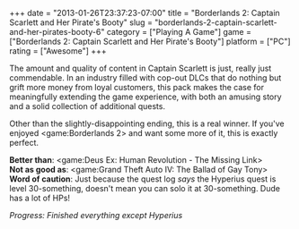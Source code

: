 +++
date = "2013-01-26T23:37:23-07:00"
title = "Borderlands 2: Captain Scarlett and Her Pirate's Booty"
slug = "borderlands-2-captain-scarlett-and-her-pirates-booty-6"
category = ["Playing A Game"]
game = ["Borderlands 2: Captain Scarlett and Her Pirate's Booty"]
platform = ["PC"]
rating = ["Awesome"]
+++

The amount and quality of content in Captain Scarlett is just, really just commendable.  In an industry filled with cop-out DLCs that do nothing but grift more money from loyal customers, this pack makes the case for meaningfully extending the game experience, with both an amusing story and a solid collection of additional quests.

Other than the slightly-disappointing ending, this is a real winner.  If you've enjoyed <game:Borderlands 2> and want some more of it, this is exactly perfect.

<b>Better than</b>: <game:Deus Ex: Human Revolution - The Missing Link>  
<b>Not as good as</b>: <game:Grand Theft Auto IV: The Ballad of Gay Tony>  
<b>Word of caution</b>: Just because the quest log <i>says</i> the Hyperius quest is level 30-something, doesn't mean you can solo it at 30-something.  Dude has a lot of HPs!

<i>Progress: Finished everything except Hyperius</i>